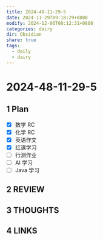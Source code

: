```yaml
---
title: 2024-48-11-29-5
date: 2024-11-29T09:18:29+0800
modify: 2024-12-06T00:12:31+0800
categories: dairy
dir: Obsidian
share: true
tags:
  - daily
  - dairy
---
```


# 2024-48-11-29-5

## 1 Plan

- [x] 数学 RC
- [x] 化学 RC
- [x] 英语作文
- [x] 红课学习
- [ ] 行测作业
- [ ] AI 学习
- [ ] Java 学习

## 2 REVIEW

## 3 THOUGHTS

## 4 LINKS